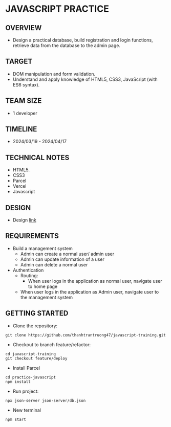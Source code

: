 # JAVASCRIPT PRACTICE

## OVERVIEW

- Design a practical database, build registration and login functions, retrieve data from the database to the admin page.

## TARGET

- DOM manipulation and form validation.
- Understand and apply knowledge of HTML5, CSS3, JavaScript (with ES6 syntax).


## TEAM SIZE

- 1 developer

## TIMELINE

- 2024/03/19 - 2024/04/17

## TECHNICAL NOTES

- HTML5.
- CSS3
- Parcel
- Vercel
- Javascript

## DESIGN

- Design [link](<https://www.figma.com/file/f5aeSbWawmBoyp38gYNEBR/CMS-Template-(Community)?type=design&node-id=0-1&mode=design&t=rTLwuw9GlfU4MQcC-0>)

## REQUIREMENTS

- Build a management system
  - Admin can create a normal user/ admin user
  - Admin can update information of a user
  - Admin can delete a normal user
- Authentication
  - Routing:
    - When user logs in the application as normal user, navigate user to home page
  - When user logs in the application as Admin user, navigate user to the management system

## GETTING STARTED

- Clone the repository:

```
git clone https://github.com/thanhtrantruong47/javascript-training.git
```

- Checkout to branch feature/refactor:

```
cd javascript-training
git checkout feature/deploy
```

- Install Parcel

```
cd practice-javascript
npm install
```

- Run project:

```
npx json-server json-server/db.json
```

- New terminal

```
npm start
```
